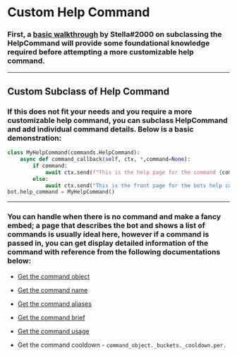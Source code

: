 # Custom Help Command



### First,  a [basic walkthrough](https://gist.github.com/InterStella0/b78488fb28cadf279dfd3164b9f0cf96) by Stella#2000 on subclassing the HelpCommand will provide some foundational knowledge required before attempting a more customizable help command.

---

## Custom Subclass of Help Command
### If this does not fit your needs and you require a more customizable help command, you can subclass HelpCommand and add individual command details. Below is a basic demonstration:

```python
class MyHelpCommand(commands.HelpCommand):
    async def command_callback(self, ctx, *,command=None):
        if command:
            await ctx.send(f"This is the help page for the command {command} ")
        else:
            await ctx.send("This is the front page for the bots help command")
bot.help_command = MyHelpCommand()
```
---
### You can handle when there is no command and make a fancy embed;  a page that describes the bot and shows a list of commands is usually ideal here, however if a command is passed in, you can get display detailed information of the command with reference from the following documentations below:

* [Get the command object](https://discordpy.readthedocs.io/en/latest/ext/commands/api.html#discord.ext.commands.Bot.get_command)

* [Get the command name](https://discordpy.readthedocs.io/en/latest/ext/commands/api.html#discord.ext.commands.Command.name)

* [Get the command aliases](https://discordpy.readthedocs.io/en/latest/ext/commands/api.html#discord.ext.commands.Command.aliases)

* [Get the command brief](https://discordpy.readthedocs.io/en/latest/ext/commands/api.html#discord.ext.commands.Command.brief)

* [Get the command usage](https://discordpy.readthedocs.io/en/latest/ext/commands/api.html#discord.ext.commands.Command.usage)

* Get the command cooldown - `command_object._buckets._cooldown.per.`
